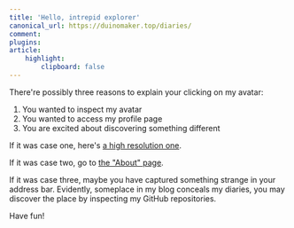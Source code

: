 ```yaml
---
title: 'Hello, intrepid explorer'
canonical_url: https://duinomaker.top/diaries/
comment:
plugins:
article:
    highlight:
        clipboard: false
---
```


There're possibly three reasons to explain your clicking on my avatar:

1. You wanted to inspect my avatar
2. You wanted to access my profile page
3. You are excited about discovering something different

If it was case one, here's <a href="https://cdn.jsdelivr.net/gh/duinomaker/HexoBlog@e7e7df7/source/images/misc/avatar_hd.png">a high resolution one</a>.

If it was case two, go to <a href="/about/">the "About" page</a>.

If it was case three, maybe you have captured something strange in your address bar. Evidently, someplace in my blog conceals my diaries, you may discover the place by inspecting my GitHub repositories.

Have fun!
